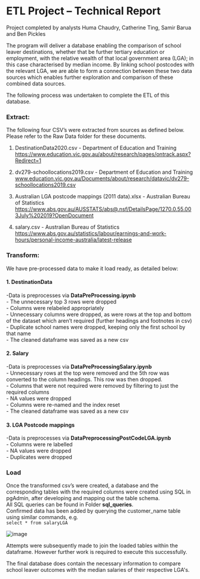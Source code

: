 # ETL Project – Technical Report #
Project completed by analysts Huma Chaudry, Catherine Ting, Samir Barua and Ben Pickles

The program will deliver a database enabling the comparison of school leaver destinations, whether that be further tertiary education or employment, with the relative wealth of that local government area (LGA); in this case characterised by median income. By linking school postcodes with the relevant LGA, we are able to form a connection between these two data sources which enables further exploration and comparison of these combined data sources.

The following process was undertaken to complete the ETL of this database. 


<h3>Extract:</h3>

The following four CSV’s were extracted from sources as defined below. Please refer to the Raw Data folder for these documents. 
1.	DestinationData2020.csv - Department of Education and Training https://www.education.vic.gov.au/about/research/pages/ontrack.aspx?Redirect=1

2.	dv279-schoollocations2019.csv - Department of Education and Training www.education.vic.gov.au/Documents/about/research/datavic/dv279-schoollocations2019.csv
3.	Australian LGA postcode mappings (2011 data).xlsx - Australian Bureau of Statistics https://www.abs.gov.au/AUSSTATS/abs@.nsf/DetailsPage/1270.0.55.003July%202019?OpenDocument
4.	salary.csv - Australian Bureau of Statistics https://www.abs.gov.au/statistics/labour/earnings-and-work-hours/personal-income-australia/latest-release

<h3>Transform:</h3>
We have pre-processed data to make it load ready, as detailed below:

<h4>1.	DestinationData</h4>
-Data is preprocesses via <b>DataPreProcessing.ipynb</b></br>
  -	The unnecessary top 3 rows were dropped</br>
  -	Columns were relabeled appropriately</br>
  -	Unnecessary columns were dropped, as were rows at the top and bottom of the dataset which aren’t required (further headings and footnotes in csv)</br>
  -	Duplicate school names were dropped, keeping only the first school by that name</br>
  -	The cleaned dataframe was saved as a new csv</br>

<h4>2.	Salary</h4>
-Data is preprocesses via <b>DataPreProcessingSalary.ipynb</b></br>
   -	Unnecessary rows at the top were removed and the 5th row was converted to the column headings. This row was then dropped. </br>
   -	Columns that were not required were removed by filtering to just the required columns</br>
   -	NA values were dropped</br>
   -	Columns were re-named and the index reset</br>
   -	The cleaned dataframe was saved as a new csv</br>

<h4>3.	LGA Postcode mappings</h4>
-Data is preprocesses via <b>DataPreprocessingPostCodeLGA.ipynb</b></br>
   -	Columns were re labelled</br>
   -	NA values were dropped</br>
   -	Duplicates were dropped</br>

<h3>Load</h3>
  
Once the transformed csv’s were created, a database and the corresponding tables with the required columns were created using SQL in pgAdmin, after developing and mapping out the table schema. </br>
All SQL queries can be found in Folder <b>sql_queries</b>.</br>
Confirmed data has been added by querying the customer_name table using similar commands, e.g. </br> `select * from salaryLGA`

![image](https://user-images.githubusercontent.com/23230497/139362931-5f2d73df-3e30-4d26-805a-740607174b21.png)

Attempts were subsequently made to join the loaded tables within the dataframe. However further work is required to execute this successfully. 

The final database does contain the necessary information to compare school leaver outcomes with the median salaries of their respective LGA's. 
